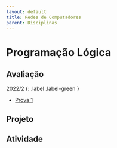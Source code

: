 ```yaml
---
layout: default
title: Redes de Computadores
parent: Disciplinas
---
```


# Programação Lógica

## Avaliação

2022/2
{: .label .label-green }
- [Prova 1](avaliacao/2022/2/prova3.pdf)


## Projeto

## Atividade


